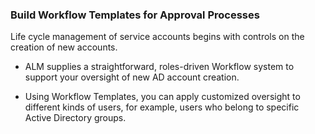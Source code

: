 ﻿[title]: # (Build Workflow Templates for Approval Processes)
[tags]: # (Account  Manager,ALM,)
[priority]: # (5335)

### Build Workflow Templates for Approval Processes

Life cycle management of service accounts begins with controls on the creation of new accounts.

* ALM supplies a straightforward, roles-driven Workflow system to support your oversight of new AD account creation.

* Using Workflow Templates, you can apply customized oversight to different kinds of users, for example, users who belong to specific Active Directory groups.

